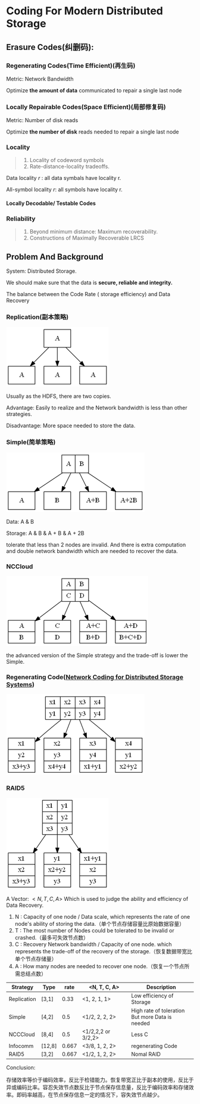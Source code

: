 # Coding For Modern Distributed Storage

## Erasure Codes(纠删码):

### Regenerating Codes(Time Efficient)(再生码)

Metric: Network Bandwidth

Optimize **the amount of data** communicated to repair a single last node

### Locally Repairable Codes(Space Efficient)(局部修复码)

Metric: Number of disk reads

Optimize **the number of disk** reads needed to repair a single last node

### Locality

> 1. Locality of codeword symbols
> 2. Rate-distance-locality tradeoffs.

Data locality $r$ : all data symbals have locality r.

All-symbol locality $r$: all symbols have locality r.



#### Locally Decodable/ Testable Codes



### Reliability

> 1. Beyond minimum distance: Maximum recoverability.
> 2. Constructions of Maximally Recoverable LRCS



## Problem And Background

System: Distributed Storage.

We should make sure that the data is **secure, reliable and integrity.**

The balance between the Code Rate ( storage efficiency) and Data Recovery

### Replication(副本策略)

![](.\Pic\replication_thumb.png)

Usually as the HDFS, there are two copies.

Advantage: Easily to realize and the Network bandwidth is less than other strategies.

Disadvantage: More space needed to store the data.

### Simple(简单策略)

![](.\Pic\simple_thumb.png)

Data: A & B

Storage: A & B & A + B & A + 2B

tolerate that less than 2 nodes are invalid. And there is extra computation and double network bandwidth which are needed to recover the data.

### NCCloud

![](.\Pic\nccloud_thumb.png)



the advanced version of the Simple strategy and the trade-off is lower the Simple.

### Regenerating Code([Network Coding for Distributed Storage Systems](https://arxiv.org/pdf/cs/0702015.pdf))

![](.\Pic\infocomm_thumb.png)

### RAID5

![](.\Pic\raid5.png)

 

A Vector: $<N, T, C, A>$  Which is used to judge the ability  and efficiency of Data Recovery.

1. N : Capacity of one node / Data scale, which represents the rate of one node's ability of storing the data.（单个节点存储容量比原始数据容量）
2. T : The most number of Nodes could be tolerated to be invalid or crashed.（最多可失效节点数）
3. C : Recovery Network bandwidth /  Capacity of one node. which represents the trade-off of the recovery of the storage.（恢复数据带宽比单个节点存储量）
4. A : How many nodes are needed to recover one node.（恢复一个节点所需总结点数）



| Strategy    | Type   | rate  | <N, T, C, A>       | Description                                         |
| ----------- | ------ | ----- | ------------------ | --------------------------------------------------- |
| Replication | [3,1]  | 0.33  | <1, 2, 1, 1>       | Low efficiency of Storage                           |
| Simple      | [4,2]  | 0.5   | <1/2, 2, 2, 2>     | High rate of toleration <br>But more Data is needed |
| NCCCloud    | [8,4]  | 0.5   | <1/2,2,2 or 3/2,2> | Less C                                              |
| Infocomm    | [12,8] | 0.667 | <3/8, 1, 2, 2>     | regenerating Code                                   |
| RAID5       | [3,2]  | 0.667 | <1/2, 1, 2, 2>     | Nomal RAID                                          |

Conclusion:

存储效率等价于编码效率，反比于检错能力。恢复带宽正比于副本的使用，反比于异或编码比率。容忍失效节点数反比于节点保存信息量，反比于编码效率和存储效率。即码率越高，在节点保存信息一定的情况下，容失效节点越少。